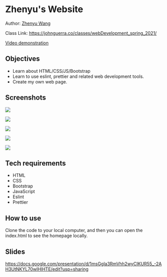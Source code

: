 # Zhenyu's Website
Author: [Zhenyu Wang](https://garnetwzy.github.io/)

Class Link: https://johnguerra.co/classes/webDevelopment_spring_2021/

[Video demonstration](https://drive.google.com/file/d/1HMRjn9AeBv9dm7AregoUbXeZriv4mfLJ/view?usp=sharing)

## Objectives
- Learn about HTML/CSS/JS/Bootstrap
- Learn to use eslint, prettier and related web development tools.
- Create my own web page.

## Screenshots
![](https://github.com/garnetwzy/garnetwzy.github.io/blob/master/assets/img/screenshots/screenshot1.png)

![](https://github.com/garnetwzy/garnetwzy.github.io/blob/master/assets/img/screenshots/screenshot2.png)

![](https://github.com/garnetwzy/garnetwzy.github.io/blob/master/assets/img/screenshots/screenshot3.png)

![](https://github.com/garnetwzy/garnetwzy.github.io/blob/master/assets/img/screenshots/screenshot4.png)

![](https://github.com/garnetwzy/garnetwzy.github.io/blob/master/assets/img/screenshots/screenshot5.png)

## Tech requirements
- HTML
- CSS
- Bootstrap
- JavaScript
- Eslint
- Prettier

## How to use
Clone the code to your local computer, and then you can open the index.html to see the homepage locally.

## Slides
https://docs.google.com/presentation/d/1msGgla3RmVhh2wyCIKUR55_-2AH3UtNKYL70wIHlHTE/edit?usp=sharing
